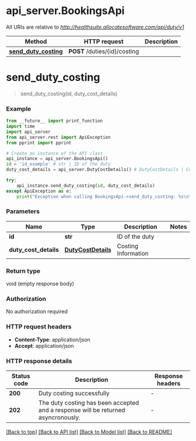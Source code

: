 # api_server.BookingsApi

All URIs are relative to *http://healthsuite.allocatesoftware.com/api/duty/v1*

Method | HTTP request | Description
------------- | ------------- | -------------
[**send_duty_costing**](BookingsApi.md#send_duty_costing) | **POST** /duties/{id}/costing | 


# **send_duty_costing**
> send_duty_costing(id, duty_cost_details)



### Example

```python
from __future__ import print_function
import time
import api_server
from api_server.rest import ApiException
from pprint import pprint

# Create an instance of the API class
api_instance = api_server.BookingsApi()
id = 'id_example' # str | ID of the duty
duty_cost_details = api_server.DutyCostDetails() # DutyCostDetails | Costing Information

try:
    api_instance.send_duty_costing(id, duty_cost_details)
except ApiException as e:
    print("Exception when calling BookingsApi->send_duty_costing: %s\n" % e)
```

### Parameters

Name | Type | Description  | Notes
------------- | ------------- | ------------- | -------------
 **id** | **str**| ID of the duty | 
 **duty_cost_details** | [**DutyCostDetails**](DutyCostDetails.md)| Costing Information | 

### Return type

void (empty response body)

### Authorization

No authorization required

### HTTP request headers

 - **Content-Type**: application/json
 - **Accept**: application/json

### HTTP response details
| Status code | Description | Response headers |
|-------------|-------------|------------------|
**200** | Duty costing successfully |  -  |
**202** | The duty costing has been accepted and a response will be returned asyncronously. |  -  |

[[Back to top]](#) [[Back to API list]](../README.md#documentation-for-api-endpoints) [[Back to Model list]](../README.md#documentation-for-models) [[Back to README]](../README.md)

